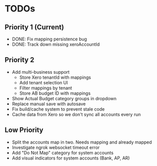 # TODOs

## Priority 1 (Current)
- DONE: Fix mapping persistence bug
- DONE: Track down missing xeroAccountId

## Priority 2
- Add multi-business support
  - Store Xero tenantId with mappings
  - Add tenant selection UI
  - Filter mappings by tenant
  - Store AB budget ID with mappings
- Show Actual Budget category groups in dropdown
- Replace manual save with autosave
- Fix build/cache system to prevent stale code
- Cache data from Xero so we don't sync all accounts every run

## Low Priority
- Split the accounts map in two.  Needs mapping and already mapped
- Investigate ngrok websocket timeout error
- Add "Do Not Map" category for system accounts
- Add visual indicators for system accounts (Bank, AP, AR)
